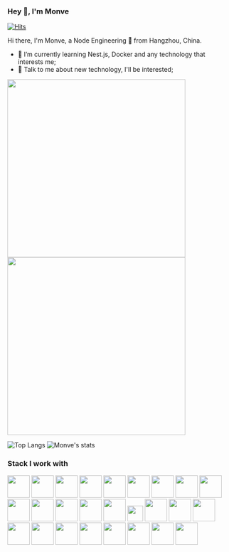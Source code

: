 ### Hey 👋, I'm Monve

[![Hits](https://hits.seeyoufarm.com/api/count/incr/badge.svg?url=https%3A%2F%2Fgithub.com%2FMonveChen&count_bg=%2379C83D&title_bg=%23555555&icon=&icon_color=%23E7E7E7&title=visit&edge_flat=false)](https://hits.seeyoufarm.com)

Hi there, I'm Monve, a Node Engineering 🚀 from Hangzhou, China.

- 🌱 I’m currently learning Nest.js, Docker and any technology that interests me;
- 💬 Talk to me about new technology, I'll be interested;

<img src="https://wakatime.com/share/@7c6998d1-dd82-433b-b7d2-fa383a5c28b2/5d7db8a8-3298-4695-ae55-3fd5ae01e207.svg" width="400px" /><img src="https://wakatime.com/share/@7c6998d1-dd82-433b-b7d2-fa383a5c28b2/9e0d2f7a-9d8b-43a4-9719-6806ffcd56d1.svg" width="400px" />

![Top Langs](https://github-readme-stats-89dq8p8qw.vercel.app/api/top-langs/?username=MonveChen&hide=html&theme=dracula)  ![Monve's stats](https://github-readme-stats-89dq8p8qw.vercel.app/api?username=MonveChen&show_icons=true&count_private=true&line_height=33.7&theme=dracula)

### Stack I work with

<code><img height="50" src="https://www.vectorlogo.zone/logos/typescriptlang/typescriptlang-ar21.svg"></code>
<code><img height="50" src="https://www.vectorlogo.zone/logos/nestjs/nestjs-ar21.svg"></code>
<code><img height="50" src="https://www.vectorlogo.zone/logos/docker/docker-ar21.svg"></code>
<code><img height="50" src="https://www.vectorlogo.zone/logos/nodejs/nodejs-ar21.svg"></code>
<code><img height="50" src="https://www.vectorlogo.zone/logos/mongodb/mongodb-ar21.svg"></code>
<code><img height="50" src="https://www.vectorlogo.zone/logos/redis/redis-ar21.svg"></code>
<code><img height="50" src="https://www.vectorlogo.zone/logos/mysql/mysql-ar21.svg"></code>
<code><img height="50" src="https://www.vectorlogo.zone/logos/apache_kafka/apache_kafka-ar21.svg"></code>
<code><img height="50" src="https://www.vectorlogo.zone/logos/python/python-ar21.svg"></code>
<code><img height="50" src="https://www.vectorlogo.zone/logos/rabbitmq/rabbitmq-ar21.svg"></code>
<code><img height="50" src="https://www.vectorlogo.zone/logos/linux/linux-ar21.svg"></code>
<code><img height="50" src="https://www.vitejs.net/logo.svg"></code>
<code><img height="50" src="https://aws1.discourse-cdn.com/business4/uploads/dfn/original/1X/a6d6c5b4e246cd075a009424601bc981b3086fb4.png"></code>
<code><img height="50" src="https://www.vectorlogo.zone/logos/gitlab/gitlab-ar21.svg"></code>
<code><img height="35" src="https://upload.wikimedia.org/wikipedia/commons/thumb/8/88/Ovpntech_logo-s_REVISED.png/440px-Ovpntech_logo-s_REVISED.png"></code>
<code><img height="50" src="https://www.vectorlogo.zone/logos/reactjs/reactjs-ar21.svg"></code>
<code><img height="50" src="https://www.vectorlogo.zone/logos/apple_objectivec/apple_objectivec-ar21.svg"></code>
<code><img height="50" src="https://www.vectorlogo.zone/logos/android/android-ar21.svg"></code>
<code><img height="50" src="https://www.cocos.com/wp-content/themes/cocos/image/logo.png"></code>
<code><img height="50" src="https://www.vectorlogo.zone/logos/electronjs/electronjs-ar21.svg"></code>
<code><img height="50" src="https://www.vectorlogo.zone/logos/nginx/nginx-ar21.svg"></code>
<code><img height="50" src="https://www.vectorlogo.zone/logos/shell/shell-ar21.svg"></code>
<code><img height="50" src="https://www.vectorlogo.zone/logos/javascript/javascript-ar21.svg"></code>
<code><img height="50" src="https://www.vectorlogo.zone/logos/ubuntu/ubuntu-ar21.svg"></code>
<code><img height="50" src="https://www.vectorlogo.zone/logos/alibabacloud/alibabacloud-ar21.svg"></code>
<code><img height="50" src="https://www.vectorlogo.zone/logos/amazon_aws/amazon_aws-ar21.svg"></code>

